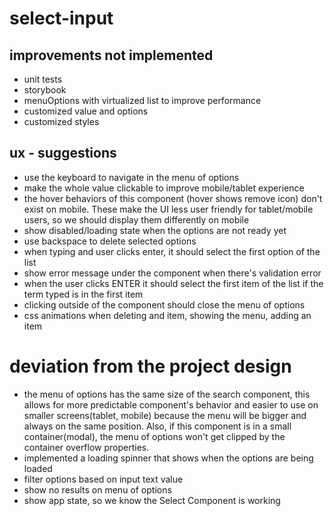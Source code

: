 # select-input

## improvements not implemented

- unit tests
- storybook
- menuOptions with virtualized list to improve performance
- customized value and options
- customized styles

## ux - suggestions

- use the keyboard to navigate in the menu of options
- make the whole value clickable to improve mobile/tablet experience
- the hover behaviors of this component (hover shows remove icon) don't exist on mobile. These make the UI less user friendly for tablet/mobile users, so we should display them differently on mobile
- show disabled/loading state when the options are not ready yet
- use backspace to delete selected options
- when typing and user clicks enter, it should select the first option of the list
- show error message under the component when there's validation error
- when the user clicks ENTER it should select the first item of the list if the term typed is in the first item
- clicking outside of the component should close the menu of options
- css animations when deleting and item, showing the menu, adding an item

# deviation from the project design

- the menu of options has the same size of the search component, this allows for more predictable component's
  behavior and easier to use on smaller screens(tablet, mobile) because the menu will be bigger and always on the
  same position. Also, if this component is in a small container(modal), the menu of options won't get clipped by the container overflow properties.
- implemented a loading spinner that shows when the options are being loaded
- filter options based on input text value
- show no results on menu of options
- show app state, so we know the Select Component is working
